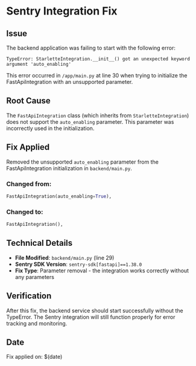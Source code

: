 # Sentry Integration Fix

## Issue
The backend application was failing to start with the following error:
```
TypeError: StarletteIntegration.__init__() got an unexpected keyword argument 'auto_enabling'
```

This error occurred in `/app/main.py` at line 30 when trying to initialize the FastApiIntegration with an unsupported parameter.

## Root Cause
The `FastApiIntegration` class (which inherits from `StarletteIntegration`) does not support the `auto_enabling` parameter. This parameter was incorrectly used in the initialization.

## Fix Applied
Removed the unsupported `auto_enabling` parameter from the FastApiIntegration initialization in `backend/main.py`.

### Changed from:
```python
FastApiIntegration(auto_enabling=True),
```

### Changed to:
```python
FastApiIntegration(),
```

## Technical Details
- **File Modified**: `backend/main.py` (line 29)
- **Sentry SDK Version**: `sentry-sdk[fastapi]==1.38.0`
- **Fix Type**: Parameter removal - the integration works correctly without any parameters

## Verification
After this fix, the backend service should start successfully without the TypeError. The Sentry integration will still function properly for error tracking and monitoring.

## Date
Fix applied on: $(date)